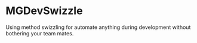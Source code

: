 MGDevSwizzle
==========

Using method swizzling for automate anything during development without bothering your team mates.
